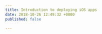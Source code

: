 ```yaml
---
title: Introduction to deploying iOS apps
date: 2018-10-26 12:49:32 +0000
published: false

---
```

